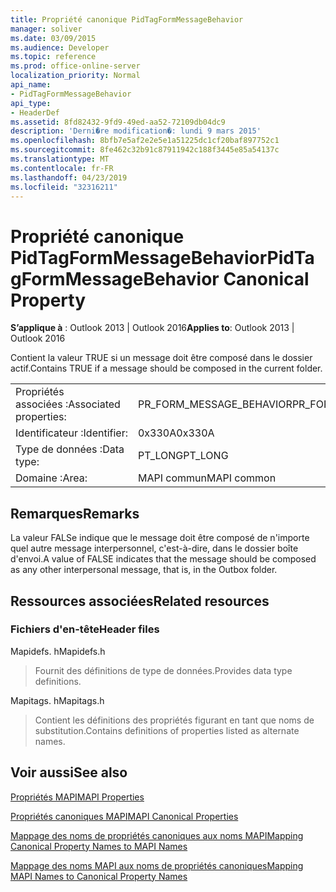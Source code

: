 ```yaml
---
title: Propriété canonique PidTagFormMessageBehavior
manager: soliver
ms.date: 03/09/2015
ms.audience: Developer
ms.topic: reference
ms.prod: office-online-server
localization_priority: Normal
api_name:
- PidTagFormMessageBehavior
api_type:
- HeaderDef
ms.assetid: 8fd82432-9fd9-49ed-aa52-72109db04dc9
description: 'Derni�re modification�: lundi 9 mars 2015'
ms.openlocfilehash: 8bfb7e5af2e2e5e1a51225dc1cf20baf897752c1
ms.sourcegitcommit: 8fe462c32b91c87911942c188f3445e85a54137c
ms.translationtype: MT
ms.contentlocale: fr-FR
ms.lasthandoff: 04/23/2019
ms.locfileid: "32316211"
---
```

# <a name="pidtagformmessagebehavior-canonical-property"></a><span data-ttu-id="094ae-103">Propriété canonique PidTagFormMessageBehavior</span><span class="sxs-lookup"><span data-stu-id="094ae-103">PidTagFormMessageBehavior Canonical Property</span></span>

  
  
<span data-ttu-id="094ae-104">**S’applique à** : Outlook 2013 | Outlook 2016</span><span class="sxs-lookup"><span data-stu-id="094ae-104">**Applies to**: Outlook 2013 | Outlook 2016</span></span> 
  
<span data-ttu-id="094ae-105">Contient la valeur TRUE si un message doit être composé dans le dossier actif.</span><span class="sxs-lookup"><span data-stu-id="094ae-105">Contains TRUE if a message should be composed in the current folder.</span></span> 
  
|||
|:-----|:-----|
|<span data-ttu-id="094ae-106">Propriétés associées :</span><span class="sxs-lookup"><span data-stu-id="094ae-106">Associated properties:</span></span>  <br/> |<span data-ttu-id="094ae-107">PR_FORM_MESSAGE_BEHAVIOR</span><span class="sxs-lookup"><span data-stu-id="094ae-107">PR_FORM_MESSAGE_BEHAVIOR</span></span>  <br/> |
|<span data-ttu-id="094ae-108">Identificateur :</span><span class="sxs-lookup"><span data-stu-id="094ae-108">Identifier:</span></span>  <br/> |<span data-ttu-id="094ae-109">0x330A</span><span class="sxs-lookup"><span data-stu-id="094ae-109">0x330A</span></span>  <br/> |
|<span data-ttu-id="094ae-110">Type de données :</span><span class="sxs-lookup"><span data-stu-id="094ae-110">Data type:</span></span>  <br/> |<span data-ttu-id="094ae-111">PT_LONG</span><span class="sxs-lookup"><span data-stu-id="094ae-111">PT_LONG</span></span>  <br/> |
|<span data-ttu-id="094ae-112">Domaine :</span><span class="sxs-lookup"><span data-stu-id="094ae-112">Area:</span></span>  <br/> |<span data-ttu-id="094ae-113">MAPI commun</span><span class="sxs-lookup"><span data-stu-id="094ae-113">MAPI common</span></span>  <br/> |
   
## <a name="remarks"></a><span data-ttu-id="094ae-114">Remarques</span><span class="sxs-lookup"><span data-stu-id="094ae-114">Remarks</span></span>

<span data-ttu-id="094ae-115">La valeur FALSe indique que le message doit être composé de n'importe quel autre message interpersonnel, c'est-à-dire, dans le dossier boîte d'envoi.</span><span class="sxs-lookup"><span data-stu-id="094ae-115">A value of FALSE indicates that the message should be composed as any other interpersonal message, that is, in the Outbox folder.</span></span> 
  
## <a name="related-resources"></a><span data-ttu-id="094ae-116">Ressources associées</span><span class="sxs-lookup"><span data-stu-id="094ae-116">Related resources</span></span>

### <a name="header-files"></a><span data-ttu-id="094ae-117">Fichiers d'en-tête</span><span class="sxs-lookup"><span data-stu-id="094ae-117">Header files</span></span>

<span data-ttu-id="094ae-118">Mapidefs. h</span><span class="sxs-lookup"><span data-stu-id="094ae-118">Mapidefs.h</span></span>
  
> <span data-ttu-id="094ae-119">Fournit des définitions de type de données.</span><span class="sxs-lookup"><span data-stu-id="094ae-119">Provides data type definitions.</span></span>
    
<span data-ttu-id="094ae-120">Mapitags. h</span><span class="sxs-lookup"><span data-stu-id="094ae-120">Mapitags.h</span></span>
  
> <span data-ttu-id="094ae-121">Contient les définitions des propriétés figurant en tant que noms de substitution.</span><span class="sxs-lookup"><span data-stu-id="094ae-121">Contains definitions of properties listed as alternate names.</span></span>
    
## <a name="see-also"></a><span data-ttu-id="094ae-122">Voir aussi</span><span class="sxs-lookup"><span data-stu-id="094ae-122">See also</span></span>



[<span data-ttu-id="094ae-123">Propriétés MAPI</span><span class="sxs-lookup"><span data-stu-id="094ae-123">MAPI Properties</span></span>](mapi-properties.md)
  
[<span data-ttu-id="094ae-124">Propriétés canoniques MAPI</span><span class="sxs-lookup"><span data-stu-id="094ae-124">MAPI Canonical Properties</span></span>](mapi-canonical-properties.md)
  
[<span data-ttu-id="094ae-125">Mappage des noms de propriétés canoniques aux noms MAPI</span><span class="sxs-lookup"><span data-stu-id="094ae-125">Mapping Canonical Property Names to MAPI Names</span></span>](mapping-canonical-property-names-to-mapi-names.md)
  
[<span data-ttu-id="094ae-126">Mappage des noms MAPI aux noms de propriétés canoniques</span><span class="sxs-lookup"><span data-stu-id="094ae-126">Mapping MAPI Names to Canonical Property Names</span></span>](mapping-mapi-names-to-canonical-property-names.md)

